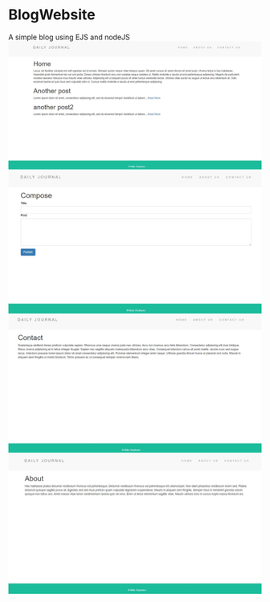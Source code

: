 # BlogWebsite
A simple blog using EJS and nodeJS
![.](https://github.com/mkanyar/BlogWebsite/blob/master/screenshots/homePage.JPG)
![.](https://github.com/mkanyar/BlogWebsite/blob/master/screenshots/compose.JPG)
![.](https://github.com/mkanyar/BlogWebsite/blob/master/screenshots/contactUs.JPG)
![.](https://github.com/mkanyar/BlogWebsite/blob/master/screenshots/aboutPage.JPG)
